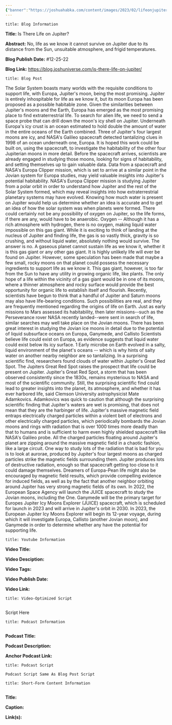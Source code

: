 ```yaml
---
{"banner":"https://joshuahabka.com/content/images/2023/02/lifeonjupiter-2--1-.png","banner_x":0.5,"dg-publish":true,"permalink":"/blog/is-there-life-on-jupiter/","dgPassFrontmatter":true,"noteIcon":"","created":"","updated":""}
---
```


```ad-info
title: Blog Information
```

**Title:** Is There Life on Jupiter?

**Abstract:** No, life as we know it cannot survive on Jupiter due to its distance from the Sun, unsuitable atmosphere, and frigid temperatures.

**Blog Publish Date:** #12-25-22

**Blog Link:** https://blog.joshuniverse.com/is-there-life-on-jupiter/

```ad-abstract
title: Blog Post
```

The Solar System boasts many worlds with the requisite conditions to support life, with Europa, Jupiter's moon, being the most promising. Jupiter is entirely inhospitable for life as we know it, but its moon Europa has been proposed as a possible habitable zone. Given the similarities between Jupiter's moons and the Earth, Europa has emerged as the most promising place to find extraterrestrial life.
To search for alien life, we need to send a space probe that can drill down the moon's icy shell on Jupiter. Underneath Europa's icy crust is an ocean estimated to hold double the amount of water in the entire oceans of the Earth combined. Three of Jupiter's four largest moons are icy, and NASA's Galileo spacecraft detected tantalizing clues in 1998 of an ocean underneath one, Europa.
It is hoped this work could be built on, using the spacecraft, to investigate the habitability of the other four Jupiterian moons in more detail. Before the spacecraft arrives, scientists are already engaged in studying those moons, looking for signs of habitability, and setting themselves up to gain valuable data. Data from a spacecraft and NASA's Europa Clipper mission, which is set to arrive at a similar point in the Jovian system for Europa studies, may yield valuable insights into Jupiter's potential habitability.
NASA's Europa Clipper mission is studying Jupiter from a polar orbit in order to understand how Jupiter and the rest of the Solar System formed, which may reveal insights into how extraterrestrial planetary systems may have evolved. Knowing how much water is present on Jupiter would help us determine whether an idea is accurate and to get an idea of how the solar system was when planets were formed.
There could certainly not be any possibility of oxygen on Jupiter, so the life forms, if there are any, would have to be anaerobic. Oxygen -- Although it has a rich atmosphere with hydrogen, there is no oxygen, making liquid water impossible on this gas giant. While it is exciting to think of landing at the nucleus of Jupiter and finding life, the gas is so vastly thick, gravity is so crushing, and without liquid water, absolutely nothing would survive.
The answer is no. A gaseous planet cannot sustain life as we know it, whether it is this gas giant or any other gas giant. It is highly unlikely life will ever be found on Jupiter. However, some speculation has been made that maybe a few small, rocky moons on that planet could possess the necessary ingredients to support life as we know it.
This gas giant, however, is too far from the Sun to have any utility in growing organic life, like plants. The only hope of a life within the vicinity of a gas giant would be in one of its moons, where a thinner atmosphere and rocky surface would provide the best opportunity for organic life to establish itself and flourish. Recently, scientists have begun to think that a handful of Jupiter and Saturn moons may also have life-bearing conditions. Such possibilities are real, and they are frequently mentioned regarding the origins of life on Earth.
Just as early missions to Mars assessed its habitability, then later missions--such as the Perseverance rover NASA recently landed--were sent in search of life, similar searches may well take place on the Jovian moons. There has been great interest in studying the Jovian ice moons in detail due to the potential of liquid subsurface oceans on Europa, Ganymede, and Callisto
Scientists believe life could exist on Europa, as evidence suggests that liquid water could exist below its icy surface. 1 Early microbe on Earth evolved in a salty, liquid environment of the planet's oceans -- which is why hints of salty water on another nearby neighbor are so tantalizing.
In a surprising scientific find, researchers found clouds of water within Jupiter's Great Red Spot. The Jupiters Great Red Spot raises the prospect that life could be present on Jupiter. Jupiter's Great Red Spot, a storm that has been observed consistently since the 1830s, remains mysterious to NASA and most of the scientific community. 
 Still, the surprising scientific find could lead to greater insights into the planet, its atmosphere, and whether it has ever harbored life, said Clemson University astrophysicist Mate Adamkovics. Adamkovics was quick to caution that although the surprising scientific finding that Jupiter's waters are wet is promising, that does not mean that they are the harbinger of life.
Jupiter's massive magnetic field entraps electrically charged particles within a violent belt of electrons and other electrically charged particles, which periodically bombards the Jovian moons and rings with radiation that is over 1000 times more deadly than that to humans and is sufficient to harm even highly shielded spacecraft like NASA's Galileo probe. All the charged particles floating around Jupiter's planet are zipping around the massive magnetic field in a chaotic fashion, like a large circuit.
One way to study lots of the radiation that is bad for you is to look at aurorae, produced by Jupiter's four largest moons as charged particles strike the magnetic fields surrounding them. Jupiter produces lots of destructive radiation, enough so that spacecraft getting too close to it could damage themselves. Dreamers of Europa-Pean life might also be encouraged by magnetic field results, which provide compelling evidence for induced fields, as well as by the fact that another neighbor orbiting around Jupiter has very strong magnetic fields of its own.
In 2022, the European Space Agency will launch the JUICE spacecraft to study the Jovian moons, including the One. Ganymede will be the primary target for Europes Jupiter Icy Moons Explorer (JUICE) spacecraft, which is scheduled for launch in 2023 and will arrive in Jupiter's orbit in 2030. In 2023, the European Jupiter Icy Moons Explorer will begin its 12-year voyage, during which it will investigate Europa, Callisto (another Jovian moon), and Ganymede in order to determine whether any have the potential for supporting life.

```ad-info
title: Youtube Information
```

**Video Title:**

**Video Desciption:**

**Video Tags:**

**Video Publish Date:**

**Video Link:**

```ad-abstract
title: Video-Optimized Script


```

Script Here

```ad-info
title: Podcast Information


```

**Podcast Title:**

**Podcast Description:**

**Anchor Podcast Link:**

```ad-info
title: Podcast Script

Podcast Script Same As Blog Post Script

```


```ad-info
title: Short-Form Content Information


```

**Title:**

**Caption:**

**Link(s):**

